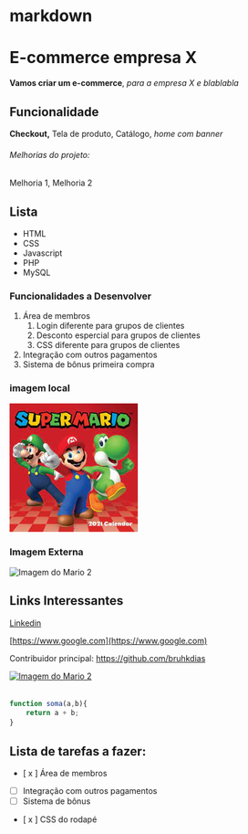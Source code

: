 # markdown

# E-commerce empresa X

**Vamos criar um e-commerce**, *para a empresa X e blablabla*

## Funcionalidade

__Checkout,__ Tela de produto, Catálogo, _home com banner_

###### Melhorias do projeto:

Melhoria 1, Melhoria 2

## Lista 

* HTML
* CSS
* Javascript
* PHP
* MySQL

### Funcionalidades a Desenvolver 

1. Área de membros
    1. Login diferente para grupos de clientes 
    2. Desconto espercial para grupos de clientes
    3. CSS diferente para grupos de clientes
2. Integração com outros pagamentos
3. Sistema de bônus primeira compra

### imagem local

![Logo do Mario](img/mario.jpg)

### Imagem Externa

![Imagem do Mario 2](https://a-static.mlcdn.com.br/618x463/painel-de-festa-infantil-super-mario-bros-2-50m-x-1-50m-wrio/wriofestas/429/d18c33947813b57f099ccbd8b565b57c.jpg)

## Links Interessantes

[Linkedin](https://www.linkedin.com/in/bruna-dias-8738aa170/)

[https://www.google.com](https://www.google.com)

Contribuidor principal: https://github.com/bruhkdias


[![Imagem do Mario 2](https://a-static.mlcdn.com.br/618x463/painel-de-festa-infantil-super-mario-bros-2-50m-x-1-50m-wrio/wriofestas/429/d18c33947813b57f099ccbd8b565b57c.jpg)](https://github.com/bruhkdias)


``` javascript

function soma(a,b){
    return a + b;
}

```

## Lista de tarefas a fazer:

- [ x ] Área de membros
- [ ] Integração com outros pagamentos
- [ ] Sistema de bônus
- [ x ] CSS do rodapé